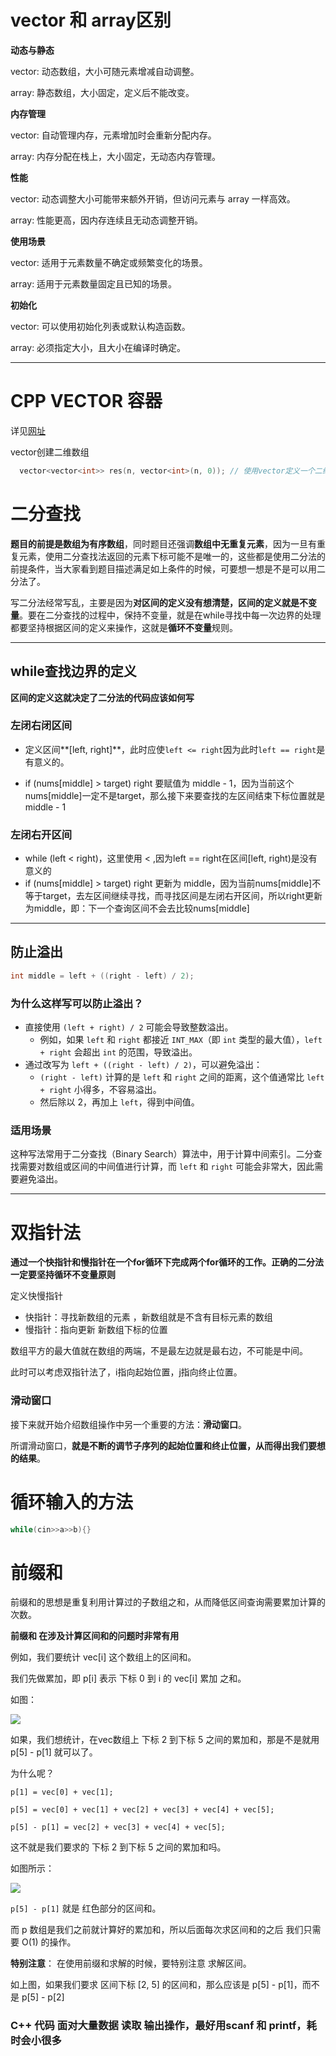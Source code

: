 # vector 和 array区别

**动态与静态**

vector: 动态数组，大小可随元素增减自动调整。

array: 静态数组，大小固定，定义后不能改变。

**内存管理**

vector: 自动管理内存，元素增加时会重新分配内存。

array: 内存分配在栈上，大小固定，无动态内存管理。

**性能**

vector: 动态调整大小可能带来额外开销，但访问元素与 array 一样高效。

array: 性能更高，因内存连续且无动态调整开销。

**使用场景**

vector: 适用于元素数量不确定或频繁变化的场景。

array: 适用于元素数量固定且已知的场景。

**初始化**

vector: 可以使用初始化列表或默认构造函数。

array: 必须指定大小，且大小在编译时确定。

------

# CPP VECTOR 容器

详见[网址](https://www.runoob.com/cplusplus/cpp-vector.html)

vector创建二维数组

```cpp
  vector<vector<int>> res(n, vector<int>(n, 0)); // 使用vector定义一个二维数组
```

# 二分查找

**题目的前提是数组为有序数组**，同时题目还强调**数组中无重复元素**，因为一旦有重复元素，使用二分查找法返回的元素下标可能不是唯一的，这些都是使用二分法的前提条件，当大家看到题目描述满足如上条件的时候，可要想一想是不是可以用二分法了。

写二分法经常写乱，主要是因为**对区间的定义没有想清楚，区间的定义就是不变量**。要在二分查找的过程中，保持不变量，就是在while寻找中每一次边界的处理都要坚持根据区间的定义来操作，这就是**循环不变量**规则。

------

## while查找边界的定义

**区间的定义这就决定了二分法的代码应该如何写**

### 左闭右闭区间

- 定义区间**[left, right]**，此时应使`left <= right`因为此时`left == right`是有意义的。

- if (nums[middle] > target) right 要赋值为 middle - 1，因为当前这个nums[middle]一定不是target，那么接下来要查找的左区间结束下标位置就是 middle - 1

### 左闭右开区间

- while (left < right)，这里使用 < ,因为left == right在区间[left, right)是没有意义的
- if (nums[middle] > target) right 更新为 middle，因为当前nums[middle]不等于target，去左区间继续寻找，而寻找区间是左闭右开区间，所以right更新为middle，即：下一个查询区间不会去比较nums[middle]

------

## 防止溢出

```cpp
int middle = left + ((right - left) / 2);
```

### **为什么这样写可以防止溢出？**

- 直接使用 `(left + right) / 2` 可能会导致整数溢出。
  - 例如，如果 `left` 和 `right` 都接近 `INT_MAX`（即 `int` 类型的最大值），`left + right` 会超出 `int` 的范围，导致溢出。
- 通过改写为 `left + ((right - left) / 2)`，可以避免溢出：
  - `(right - left)` 计算的是 `left` 和 `right` 之间的距离，这个值通常比 `left + right` 小得多，不容易溢出。
  - 然后除以 2，再加上 `left`，得到中间值。

### 适用场景

这种写法常用于二分查找（Binary Search）算法中，用于计算中间索引。二分查找需要对数组或区间的中间值进行计算，而 `left` 和 `right` 可能会非常大，因此需要避免溢出。

------

# 双指针法

**通过一个快指针和慢指针在一个for循环下完成两个for循环的工作。**正确的二分法一定要坚持**循环不变量原则**

定义快慢指针

- 快指针：寻找新数组的元素 ，新数组就是不含有目标元素的数组
- 慢指针：指向更新 新数组下标的位置

数组平方的最大值就在数组的两端，不是最左边就是最右边，不可能是中间。

此时可以考虑双指针法了，i指向起始位置，j指向终止位置。

### 滑动窗口

接下来就开始介绍数组操作中另一个重要的方法：**滑动窗口**。

所谓滑动窗口，**就是不断的调节子序列的起始位置和终止位置，从而得出我们要想的结果**。

# 循环输入的方法

```cpp
while(cin>>a>>b){}
```

# 前缀和

前缀和的思想是重复利用计算过的子数组之和，从而降低区间查询需要累加计算的次数。

**前缀和 在涉及计算区间和的问题时非常有用**

例如，我们要统计 vec[i] 这个数组上的区间和。

我们先做累加，即 p[i] 表示 下标 0 到 i 的 vec[i] 累加 之和。

如图：

![](https://code-thinking-1253855093.file.myqcloud.com/pics/20240627110604.png)

如果，我们想统计，在vec数组上 下标 2 到下标 5 之间的累加和，那是不是就用 p[5] - p[1] 就可以了。

为什么呢？

`p[1] = vec[0] + vec[1];`

`p[5] = vec[0] + vec[1] + vec[2] + vec[3] + vec[4] + vec[5];`

`p[5] - p[1] = vec[2] + vec[3] + vec[4] + vec[5];`

这不就是我们要求的 下标 2 到下标 5 之间的累加和吗。

如图所示：

![](https://code-thinking-1253855093.file.myqcloud.com/pics/20240627111319.png)

`p[5] - p[1]` 就是 红色部分的区间和。

而 p 数组是我们之前就计算好的累加和，所以后面每次求区间和的之后 我们只需要 O(1) 的操作。

**特别注意**： 在使用前缀和求解的时候，要特别注意 求解区间。

如上图，如果我们要求 区间下标 [2, 5] 的区间和，那么应该是 p[5] - p[1]，而不是 p[5] - p[2]

### C++ 代码 面对大量数据 读取 输出操作，最好用scanf 和 printf，耗时会小很多
